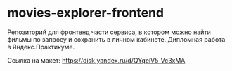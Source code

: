 # movies-explorer-frontend

Репозиторий для фронтенд части сервиса, в котором можно найти фильмы по запросу и сохранить в личном кабинете. 
Дипломная работа в Яндекс.Практикуме.

Ссылка на макет: https://disk.yandex.ru/d/QYqeiV5_Vc3xMA
